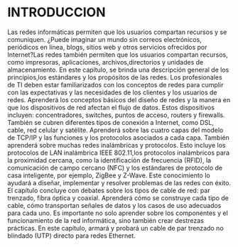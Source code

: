 # INTRODUCCION

Las redes informáticas permiten que los usuarios compartan recursos y se comuniquen. ¿Puede imaginar un mundo sin correos electrónicos, periódicos en línea, blogs, sitios web y otros servicios ofrecidos por Internet?Las redes también permiten que los usuarios compartan recursos, como impresoras, aplicaciones, archivos,directorios y unidades de almacenamiento. En este capítulo, se brinda una descripción general de los principios,los  estándares  y  los  propósitos  de  las  redes.  Los  profesionales  de  TI  deben  estar  familiarizados  con  los conceptos de redes para cumplir con las expectativas y las necesidades de los clientes y los usuarios de redes.
Aprenderá los conceptos básicos del diseño de redes y la manera en que los dispositivos de red afectan el flujo de datos. Estos dispositivos incluyen: concentradores, switches, puntos de acceso, routers y firewalls. También se cubren diferentes tipos de conexión a Internet, como DSL, cable, red celular y satélite. Aprenderá sobre las cuatro capas del modelo de TCP/IP y las funciones y los protocolos asociados a cada capa. También aprenderá sobre muchas redes inalámbricas y protocolos. Esto incluye los protocolos de LAN inalámbrica IEEE 802.11,los  protocolos  inalámbricos  para  la  proximidad  cercana,  como  la  identificación  de  frecuencia  (RFID),  la comunicación de campo cercano (NFC) y los estándares de protocolo de casa inteligente, por ejemplo, ZigBee y Z-Wave. Este conocimiento lo ayudará a diseñar, implementar y resolver problemas de las redes con éxito. El capítulo concluye con debates sobre los tipos de cable de red: par trenzado, fibra óptica y coaxial. Aprenderá cómo se construye cada tipo de cable, cómo transportan señales de datos y los casos de uso adecuados para cada uno.
Es importante no solo aprender sobre los componentes y el funcionamiento de la red informática, sino también crear destrezas prácticas. En este capítulo, armará y probará un cable de par trenzado no blindado (UTP) directo para redes Ethernet.
